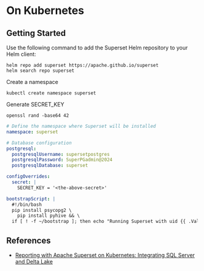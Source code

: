 # On Kubernetes

## Getting Started

Use the following command to add the Superset Helm repository to your Helm client:

```shell
helm repo add superset https://apache.github.io/superset
helm search repo superset
```

Create a namespace

```shell
kubectl create namespace superset
```

Generate SECRET_KEY

```shell
openssl rand -base64 42
```

```yaml titles="superset_values.yaml"
# Define the namespace where Superset will be installed
namespace: superset

# Database configuration
postgresql:
  postgresqlUsername: supersetpostgres
  postgresqlPassword: SuperPGadmin@2024
  postgresqlDatabase: superset

configOverrides:
  secret: |
    SECRET_KEY = '<the-above-secret>'

bootstrapScript: |
  #!/bin/bash
  pip install psycopg2 \
    pip install pyhive && \
  if [ ! -f ~/bootstrap ]; then echo "Running Superset with uid {{ .Values.runAsUser }}" > ~/bootstrap; fi
```

## References

- [Reporting with Apache Superset on Kubernetes: Integrating SQL Server and Delta Lake](https://medium.com/@howdyservices9/reporting-with-apache-superset-on-kubernetes-integrating-sql-server-and-delta-lake-9d72da1597d5)
